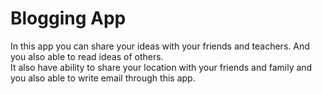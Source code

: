 # Blogging App
In this app you can share your ideas with your friends and teachers. And you also able to read ideas of others.<br>
It also have ability to share your location with your friends and family and you also able to write email through this app.
